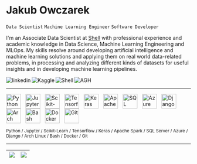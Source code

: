 # Jakub Owczarek
`Data Scientist` `Machine Learning Engineer` `Software Developer`
<br>

I'm an Associate Data Scientist at [Shell](https://shell.com/) with professional experience and academic knowledge in Data Science, Machine Learning Engineering and MLOps. My skills resolve around developing artificial intelligence and machine learning solutions and applying them on real world data-related problems, in processing and analyzing different kinds of datasets for useful insights and in developing machine learning pipelines. 

<a href="https://www.linkedin.com/in/owczarek-jakub">
  <img align="left" alt="linkedin" title="My LinkedIn" src="https://custom-icon-badges.demolab.com/badge/-LinkedIn-blue?style=for-the-badge&logoColor=white&logo=linkedin-svgrepo-com"/>
</a> 
<a href="https://www.kaggle.com/owczar">
  <img align="left" alt="Kaggle" title="Kaggle" src="https://custom-icon-badges.demolab.com/badge/-Kaggle-white?style=for-the-badge&logoColor=white&logo=kaggle-icon-small"/>
</a> 
<a href="https://www.shell.com">
  <img align="left" alt="Shell" title="Shell" src="https://custom-icon-badges.demolab.com/badge/-Shell-red?style=for-the-badge&logoColor=white&logo=briefcase"/>
</a> 
<a href="https://www.agh.edu.pl">
  <img align="left" alt="AGH" title="AGH" src="https://custom-icon-badges.demolab.com/badge/-AGH-black?style=for-the-badge&logoColor=white&logo=book-open"/>
</a> 

<br clear="left">

<p></p>
<hr>

<img align="left" alt="Python" height="40px" style="padding-right:10px;" src="https://cdn.jsdelivr.net/gh/devicons/devicon/icons/python/python-original.svg">
<img align="left" alt="Jupyter" height="40px" style="padding-right:10px;" src="https://cdn.jsdelivr.net/gh/devicons/devicon/icons/jupyter/jupyter-original-wordmark.svg">
<img align="left" alt="Scikit-Learn" height="40px" style="padding-right:10px;" src="https://upload.wikimedia.org/wikipedia/commons/0/05/Scikit_learn_logo_small.svg">
<img align="left" alt="Tensorflow" height="40px" style="padding-right:10px;" src="https://cdn.jsdelivr.net/gh/devicons/devicon/icons/tensorflow/tensorflow-original.svg">
<img align="left" alt="Keras" height="40px" style="padding-right:10px;" src="https://upload.wikimedia.org/wikipedia/commons/a/ae/Keras_logo.svg">
<img align="left" alt="Apache Spark" height="40px" style="padding-right:10px;" src="https://cdn.jsdelivr.net/gh/devicons/devicon@latest/icons/apachespark/apachespark-original.svg">
<img align="left" alt="SQL Server" height="40px" style="padding-right:10px;" src="https://cdn.jsdelivr.net/gh/devicons/devicon@latest/icons/microsoftsqlserver/microsoftsqlserver-original.svg">
<img align="left" alt="Azure" height="40px" style="padding-right:10px;" src="https://cdn.jsdelivr.net/gh/devicons/devicon/icons/azure/azure-original.svg">
<img align="left" alt="Django" height="40px" style="padding-right:10px;" src="https://cdn.jsdelivr.net/gh/devicons/devicon@latest/icons/django/django-plain.svg">
<img align="left" alt="Arch Linux" height="40px" style="padding-right:10px;" src="https://cdn.jsdelivr.net/gh/devicons/devicon@latest/icons/archlinux/archlinux-original.svg">
<img align="left" alt="Bash" height="40px" style="padding-right:10px;" src="https://cdn.jsdelivr.net/gh/devicons/devicon/icons/bash/bash-original.svg">
<img align="left" alt="Docker" height="40px" style="padding-right:10px;" src="https://cdn.jsdelivr.net/gh/devicons/devicon/icons/docker/docker-plain.svg">
<img align="left" alt="Git" height="40px" style="padding-right:10px;" src="https://cdn.jsdelivr.net/gh/devicons/devicon/icons/git/git-original.svg">


<br clear="left"/>
<p></p>
<sub>Python / Jupyter / Scikit-Learn / Tensorflow / Keras / Apache Spark / SQL Server / Azure / Django / Arch Linux / Bash / Docker / Git </sub>

<hr>

| <picture><source srcset="https://github-readme-stats.vercel.app/api?username=owczr&show_icons=true&theme=dark&rank_icon=github" media="(prefers-color-scheme: dark)"/><source srcset="https://github-readme-stats.vercel.app/api?username=owczr&show_icons=true&rank_icon=github" media="(prefers-color-scheme: light), (prefers-color-scheme: no-preference)"/><img src="https://github-readme-stats.vercel.app/api?username=owczr&show_icons=true&rank_icon=github" /></picture> | <picture><source srcset="https://github-readme-stats.vercel.app/api/top-langs/?username=owczr&show_icons=true&theme=dark&hide_progress=true&langs_count=8" media="(prefers-color-scheme: dark)"/><source srcset="https://github-readme-stats.vercel.app/api/top-langs/?username=owczr&show_icons=true&hide_progress=true&langs_count=8" media="(prefers-color-scheme: light), (prefers-color-scheme: no-preference)"/><img src="https://github-readme-stats.vercel.app/api/top-langs/?username=owczr&hide_progress=true&langs_count=8" /></picture> |
|-------------------|-------------------|
